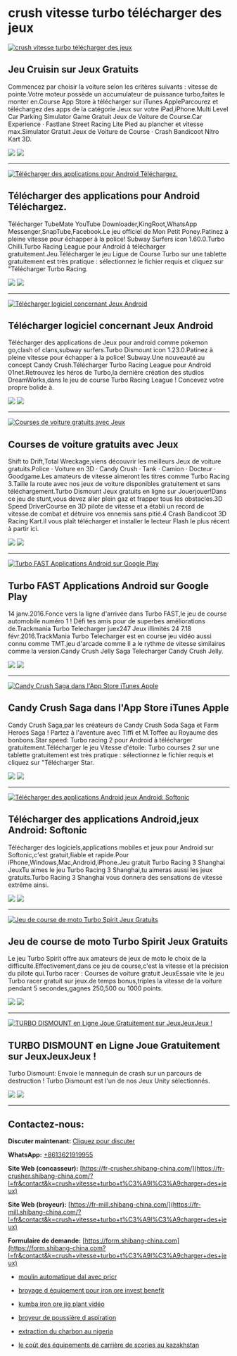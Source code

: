 # crush vitesse turbo télécharger des jeux

<a href="https://swt.shibang-china.com/?l=fr&img&k=crush+vitesse+turbo+t%C3%A9l%C3%A9charger+des+jeux" target="_blank">![crush vitesse turbo télécharger des jeux](http://static.shibang-china.com/all-800x300/1484.jpg)</a>

## Jeu Cruisin sur Jeux Gratuits
Commencez par choisir la voiture selon les critères suivants : vitesse de pointe.Votre moteur possède un accumulateur de puissance turbo,faites le monter en.Course App Store à télécharger sur iTunes AppleParcourez et téléchargez des apps de la catégorie Jeux sur votre iPad,iPhone.Multi Level Car Parking Simulator Game Gratuit Jeux de Voiture de Course.Car Experience &middot; Fastlane Street Racing Lite Pied au plancher et vitesse max.Simulator Gratuit Jeux de Voiture de Course &middot; Crash Bandicoot Nitro Kart 3D.


<a href="https://whatsapp.shibangsoft.com/WhatsApp.php" target="_blank" title="WhatsApp">![](http://static.shibang-china.com/icon/whatsapp.png)</a> <a href="https://swt.shibang-china.com/?l=fr&icon&k=crush+vitesse+turbo+t%C3%A9l%C3%A9charger+des+jeux" target="_blank">![](http://static.shibang-china.com/icon/chat-fr.png)</a>

---

<a href="https://swt.shibang-china.com/?l=fr&img&k=crush+vitesse+turbo+t%C3%A9l%C3%A9charger+des+jeux" target="_blank">![Télécharger des applications pour Android Téléchargez.](http://static.shibang-china.com/all-800x300/615.jpg)</a>

## Télécharger des applications pour Android Téléchargez.
Télécharger TubeMate YouTube Downloader,KingRoot,WhatsApp Messenger,SnapTube,Facebook.Le jeu officiel de Mon Petit Poney.Patinez à pleine vitesse pour échapper à la police! Subway Surfers icon 1.60.0.Turbo Chilli.Turbo Racing League pour Android à télécharger gratuitement.Jeu.Télécharger le jeu Ligue de Course Turbo sur une tablette gratuitement est très pratique : sélectionnez le fichier requis et cliquez sur &quot;Télécharger Turbo Racing.


<a href="https://whatsapp.shibangsoft.com/WhatsApp.php" target="_blank" title="WhatsApp">![](http://static.shibang-china.com/icon/whatsapp.png)</a> <a href="https://swt.shibang-china.com/?l=fr&icon&k=crush+vitesse+turbo+t%C3%A9l%C3%A9charger+des+jeux" target="_blank">![](http://static.shibang-china.com/icon/chat-fr.png)</a>

---

<a href="https://swt.shibang-china.com/?l=fr&img&k=crush+vitesse+turbo+t%C3%A9l%C3%A9charger+des+jeux" target="_blank">![Télécharger logiciel concernant Jeux Android](http://static.shibang-china.com/all-800x300/357.jpg)</a>

## Télécharger logiciel concernant Jeux Android
Télécharger des applications de Jeux pour android comme pokemon go,clash of clans,subway surfers.Turbo Dismount icon 1.23.0.Patinez à pleine vitesse pour échapper à la police! Subway.Une nouveauté au concept Candy Crush.Télécharger Turbo Racing League pour Android 01net.Retrouvez les héros de Turbo,la dernière création des studios DreamWorks,dans le jeu de course Turbo Racing League ! Concevez votre propre bolide à.


<a href="https://whatsapp.shibangsoft.com/WhatsApp.php" target="_blank" title="WhatsApp">![](http://static.shibang-china.com/icon/whatsapp.png)</a> <a href="https://swt.shibang-china.com/?l=fr&icon&k=crush+vitesse+turbo+t%C3%A9l%C3%A9charger+des+jeux" target="_blank">![](http://static.shibang-china.com/icon/chat-fr.png)</a>

---

<a href="https://swt.shibang-china.com/?l=fr&img&k=crush+vitesse+turbo+t%C3%A9l%C3%A9charger+des+jeux" target="_blank">![Courses de voiture gratuits avec Jeux](http://static.shibang-china.com/all-800x300/1375.jpg)</a>

## Courses de voiture gratuits avec Jeux
Shift to Drift,Total Wreckage,viens découvrir les meilleurs Jeux de voiture gratuits.Police &middot; Voiture en 3D &middot; Candy Crush &middot; Tank &middot; Camion &middot; Docteur &middot; Goodgame.Les amateurs de vitesse aimeront les titres comme Turbo Racing 3.Taille la route avec nos jeux de voiture disponibles gratuitement et sans téléchargement.Turbo Dismount Jeux gratuits en ligne sur Jouerjouer!Dans ce jeu de stunt,vous devez aller plein gaz et frapper tous les obstacles.3D Speed DriverCourse en 3D pilote de vitesse et a établi un record de vitesse.de combat et détruire vos ennemis sans pitié.4 Crash Bandicoot 3D Racing Kart.il vous plaît télécharger et installer le lecteur Flash le plus récent à partir ici.


<a href="https://whatsapp.shibangsoft.com/WhatsApp.php" target="_blank" title="WhatsApp">![](http://static.shibang-china.com/icon/whatsapp.png)</a> <a href="https://swt.shibang-china.com/?l=fr&icon&k=crush+vitesse+turbo+t%C3%A9l%C3%A9charger+des+jeux" target="_blank">![](http://static.shibang-china.com/icon/chat-fr.png)</a>

---

<a href="https://swt.shibang-china.com/?l=fr&img&k=crush+vitesse+turbo+t%C3%A9l%C3%A9charger+des+jeux" target="_blank">![Turbo FAST Applications Android sur Google Play](http://static.shibang-china.com/all-800x300/510.jpg)</a>

## Turbo FAST Applications Android sur Google Play
14 janv.2016.Fonce vers la ligne d&#39;arrivée dans Turbo FAST,le jeu de course automobile numéro 1 ! Défi tes amis pour de superbes améliorations de.Trackmania Turbo Telecharger juex247 Jeux illimités 24 7.18 févr.2016.TrackMania Turbo Telecharger est en course jeu vidéo aussi connu comme TMT.jeu d&#39;arcade comme Il a le rythme de vitesse similaires comme la version.Candy Crush Jelly Saga Telecharger Candy Crush Jelly.


<a href="https://whatsapp.shibangsoft.com/WhatsApp.php" target="_blank" title="WhatsApp">![](http://static.shibang-china.com/icon/whatsapp.png)</a> <a href="https://swt.shibang-china.com/?l=fr&icon&k=crush+vitesse+turbo+t%C3%A9l%C3%A9charger+des+jeux" target="_blank">![](http://static.shibang-china.com/icon/chat-fr.png)</a>

---

<a href="https://swt.shibang-china.com/?l=fr&img&k=crush+vitesse+turbo+t%C3%A9l%C3%A9charger+des+jeux" target="_blank">![Candy Crush Saga dans l&#39;App Store iTunes Apple](http://static.shibang-china.com/all-800x300/1081.jpg)</a>

## Candy Crush Saga dans l&#39;App Store iTunes Apple
Candy Crush Saga,par les créateurs de Candy Crush Soda Saga et Farm Heroes Saga ! Partez à l&#39;aventure avec Tiffi et M.Toffee au Royaume des bonbons.Star speed: Turbo racing 2 pour Android à télécharger gratuitement.Télécharger le jeu Vitesse d&#39;étoile: Turbo courses 2 sur une tablette gratuitement est très pratique : sélectionnez le fichier requis et cliquez sur &quot;Télécharger Star.


<a href="https://whatsapp.shibangsoft.com/WhatsApp.php" target="_blank" title="WhatsApp">![](http://static.shibang-china.com/icon/whatsapp.png)</a> <a href="https://swt.shibang-china.com/?l=fr&icon&k=crush+vitesse+turbo+t%C3%A9l%C3%A9charger+des+jeux" target="_blank">![](http://static.shibang-china.com/icon/chat-fr.png)</a>

---

<a href="https://swt.shibang-china.com/?l=fr&img&k=crush+vitesse+turbo+t%C3%A9l%C3%A9charger+des+jeux" target="_blank">![Télécharger des applications Android,jeux Android: Softonic](http://static.shibang-china.com/all-800x300/742.jpg)</a>

## Télécharger des applications Android,jeux Android: Softonic
Télécharger des logiciels,applications mobiles et jeux pour Android sur Softonic,c&#39;est gratuit,fiable et rapide.Pour iPhone,Windows,Mac,Android,iPhone.Jeu gratuit Turbo Racing 3 Shanghai JeuxTu aimes le jeu Turbo Racing 3 Shanghai,tu aimeras aussi les jeux gratuits.Turbo Racing 3 Shanghai vous donnera des sensations de vitesse extrême ainsi.


<a href="https://whatsapp.shibangsoft.com/WhatsApp.php" target="_blank" title="WhatsApp">![](http://static.shibang-china.com/icon/whatsapp.png)</a> <a href="https://swt.shibang-china.com/?l=fr&icon&k=crush+vitesse+turbo+t%C3%A9l%C3%A9charger+des+jeux" target="_blank">![](http://static.shibang-china.com/icon/chat-fr.png)</a>

---

<a href="https://swt.shibang-china.com/?l=fr&img&k=crush+vitesse+turbo+t%C3%A9l%C3%A9charger+des+jeux" target="_blank">![Jeu de course de moto Turbo Spirit Jeux Gratuits](http://static.shibang-china.com/all-800x300/916.jpg)</a>

## Jeu de course de moto Turbo Spirit Jeux Gratuits
Le jeu Turbo Spirit offre aux amateurs de jeux de moto le choix de la difficulté.Effectivement,dans ce jeu de course,c&#39;est la vitesse et la précision du pilote qui.Turbo racer : Courses de voiture gratuit JeuxEssaie vite le jeu Turbo racer gratuit sur jeux.de temps bonus,triples la vitesse de la voiture pendant 5 secondes,gagnes 250,500 ou 1000 points.


<a href="https://whatsapp.shibangsoft.com/WhatsApp.php" target="_blank" title="WhatsApp">![](http://static.shibang-china.com/icon/whatsapp.png)</a> <a href="https://swt.shibang-china.com/?l=fr&icon&k=crush+vitesse+turbo+t%C3%A9l%C3%A9charger+des+jeux" target="_blank">![](http://static.shibang-china.com/icon/chat-fr.png)</a>

---

<a href="https://swt.shibang-china.com/?l=fr&img&k=crush+vitesse+turbo+t%C3%A9l%C3%A9charger+des+jeux" target="_blank">![TURBO DISMOUNT en Ligne Joue Gratuitement sur JeuxJeuxJeux !](http://static.shibang-china.com/all-800x300/500.jpg)</a>

## TURBO DISMOUNT en Ligne Joue Gratuitement sur JeuxJeuxJeux !
Turbo Dismount: Envoie le mannequin de crash sur un parcours de destruction ! Turbo Dismount est l&#39;un de nos Jeux Unity sélectionnés.

<a href="https://whatsapp.shibangsoft.com/WhatsApp.php" target="_blank" title="WhatsApp">![](http://static.shibang-china.com/icon/whatsapp.png)</a> <a href="https://swt.shibang-china.com/?l=fr&icon&k=crush+vitesse+turbo+t%C3%A9l%C3%A9charger+des+jeux" target="_blank">![](http://static.shibang-china.com/icon/chat-fr.png)</a>

---
## Contactez-nous:

**Discuter maintenant:** [Cliquez pour discuter](https://swt.shibang-china.com?l=fr&contact&k=crush+vitesse+turbo+t%C3%A9l%C3%A9charger+des+jeux)

**WhatsApp:**  [+8613621919955](https://whatsapp.shibangsoft.com/WhatsApp.php)

**Site Web (concasseur):** [https://fr-crusher.shibang-china.com/](https://fr-crusher.shibang-china.com/?l=fr&contact&k=crush+vitesse+turbo+t%C3%A9l%C3%A9charger+des+jeux)

**Site Web (broyeur):** [https://fr-mill.shibang-china.com/](https://fr-mill.shibang-china.com/?l=fr&contact&k=crush+vitesse+turbo+t%C3%A9l%C3%A9charger+des+jeux)

**Formulaire de demande:** [https://form.shibang-china.com](https://form.shibang-china.com?l=fr&contact&k=crush+vitesse+turbo+t%C3%A9l%C3%A9charger+des+jeux)

* [moulin automatique dal avec pricr](../41/moulin%20automatique%20dal%20avec%20pricr.md)

* [broyage d équipement pour iron ore invest benefit](../43/broyage%20d%20%C3%A9quipement%20pour%20iron%20ore%20invest%20benefit.md)

* [kumba iron ore jig plant vidéo](../54/kumba%20iron%20ore%20jig%20plant%20vid%C3%A9o.md)

* [broyeur de poussière d aspiration](../49/broyeur%20de%20poussi%C3%A8re%20d%20aspiration.md)

* [extraction du charbon au nigeria](../44/extraction%20du%20charbon%20au%20nigeria.md)

* [le coût des équipements de carrière de scories au kazakhstan](../49/le%20co%C3%BBt%20des%20%C3%A9quipements%20de%20carri%C3%A8re%20de%20scories%20au%20kazakhstan.md)